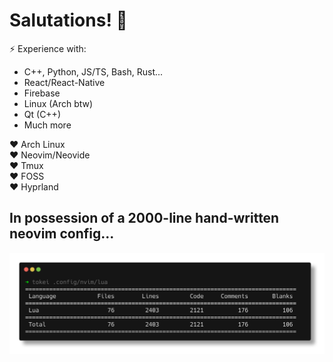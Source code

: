 # Salutations!  👋


 ⚡ Experience with:
  - C++, Python, JS/TS, Bash, Rust...
  - React/React-Native
  - Firebase
  - Linux (Arch btw)
  - Qt (C++)
  - Much more


❤️ Arch Linux\
❤️ Neovim/Neovide\
❤️ Tmux\
❤️ FOSS\
❤️ Hyprland

In possession of a 2000-line hand-written neovim config...
---
![Neovim Config](./assets/nvim_config_lines.png)
